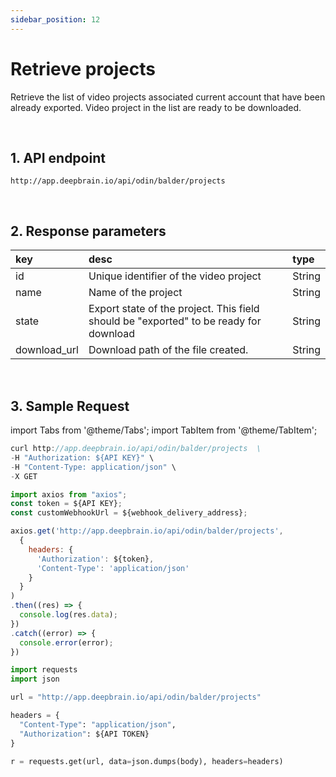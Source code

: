 ```yaml
---
sidebar_position: 12
---
```


# Retrieve projects

Retrieve the list of video projects associated current account that have been already exported. Video project in the list are ready to be downloaded.

<br/>

## 1. API endpoint

```http
http://app.deepbrain.io/api/odin/balder/projects
```

<br/>

## 2. Response parameters
|key|desc|type|
|:---|:---|:---|
|id|Unique identifier of the video project|String|
|name|Name of the project|String|
|state|Export state of the project. This field should be "exported" to be ready for download|String|
|download_url|Download path of the file created.|String|

<br/>


## 3. Sample Request

import Tabs from '@theme/Tabs';
import TabItem from '@theme/TabItem';

<Tabs>
<TabItem value="curl" label="cURL">

```js
curl http://app.deepbrain.io/api/odin/balder/projects  \
-H "Authorization: ${API KEY}" \
-H "Content-Type: application/json" \
-X GET 
```

</TabItem>
<TabItem value="js" label="Node.js">

```js
import axios from "axios";
const token = ${API KEY};
const customWebhookUrl = ${webhook_delivery_address};

axios.get('http://app.deepbrain.io/api/odin/balder/projects', 
  {
    headers: {
      'Authorization': ${token},
      'Content-Type': 'application/json'
    }
  }
)
.then((res) => {
  console.log(res.data);
})
.catch((error) => {
  console.error(error);
})
```

</TabItem>
<TabItem value="py" label="Python">

```py
import requests
import json

url = "http://app.deepbrain.io/api/odin/balder/projects"

headers = {
  "Content-Type": "application/json",
  "Authorization": ${API TOKEN}
}

r = requests.get(url, data=json.dumps(body), headers=headers)
```

</TabItem>
</Tabs>
